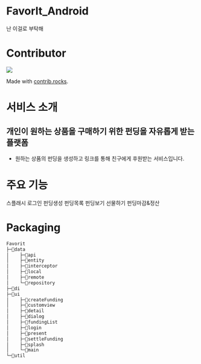 # FavorIt_Android
난 이걸로 부탁해

# Contributor
<a href="https://github.com/ThinLineIT/FavorIt_Android/graphs/contributors">
  <img src="https://contrib.rocks/image?repo=ThinLineIT/FavorIt_Android" />
</a>

Made with [contrib.rocks](https://contrib.rocks).

# 서비스 소개
## 개인이 원하는 상품을 구매하기 위한 펀딩을 자유롭게 받는 플랫폼 
- 원하는 상품의 펀딩을 생성하고 링크를 통해 친구에게 후원받는 서비스입니다.

# 주요 기능
스플래시
로그인
펀딩생성
펀딩목록
펀딩보기
선물하기
펀딩마감&정산

# Packaging
```bash
Favorit
├─📂data
│    ├─📂api
│    ├─📂entity
│    ├─📂interceptor
│    ├─📂local
│    ├─📂remote
│    └─📂repository
├─📂di
├─📂ui
│    ├─📂createFunding
│    ├─📂customview
│    ├─📂detail
│    ├─📂dialog
│    ├─📂fundingList
│    ├─📂login
│    ├─📂present
│    ├─📂settleFunding
│    ├─📂splash
│    └─📂main
└─📂util

```

